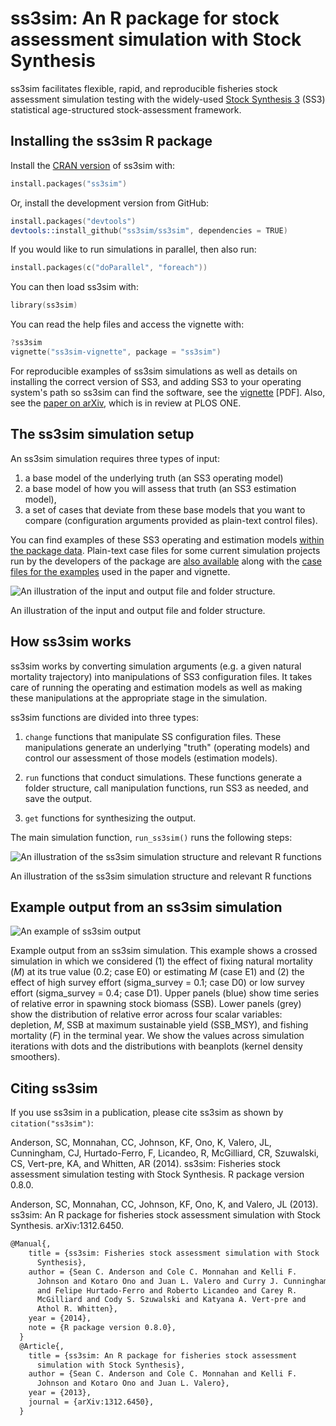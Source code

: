 # ss3sim: An R package for stock assessment simulation with Stock Synthesis

ss3sim facilitates flexible, rapid, and reproducible fisheries stock assessment simulation testing with the widely-used [Stock Synthesis 3][SS3] (SS3) statistical age-structured stock-assessment framework.

## Installing the ss3sim R package

Install the [CRAN version](http://cran.r-project.org/web/packages/ss3sim/index.html) of ss3sim with:

```S
install.packages("ss3sim")
```

Or, install the development version from GitHub:

```S
install.packages("devtools")
devtools::install_github("ss3sim/ss3sim", dependencies = TRUE)
```

If you would like to run simulations in parallel, then also run:

```S
install.packages(c("doParallel", "foreach"))
```

You can then load ss3sim with:

```S
library(ss3sim)
```

You can read the help files and access the vignette with:

```S
?ss3sim
vignette("ss3sim-vignette", package = "ss3sim")
```

For reproducible examples of ss3sim simulations as well as details on installing
the correct version of SS3, and adding SS3 to your operating system's path so
ss3sim can find the software, see the [vignette][vignette] [PDF]. Also, see the
[paper on arXiv][paper], which is in review at PLOS ONE.

## The ss3sim simulation setup

An ss3sim simulation requires three types of input:

1. a base model of the underlying truth (an SS3 operating model)
2. a base model of how you will assess that truth (an SS3 estimation model),
3. a set of cases that deviate from these base models that you want to compare (configuration arguments provided as plain-text control files).

You can find examples of these SS3 operating and estimation models [within the
package data][models]. Plain-text case files for some current simulation
projects run by the developers of the package are [also available][cases]
along with the [case files for the examples][eg-cases] used in the paper and
vignette.

![An illustration of the input and output file and folder structure.](https://raw2.github.com/ss3sim/ss3sim/master/man/figures/filestructure.png)

An illustration of the input and output file and folder structure.

## How ss3sim works

ss3sim works by converting simulation arguments (e.g. a given natural
mortality trajectory) into manipulations of SS3 configuration files. It
takes care of running the operating and estimation models as well as making
these manipulations at the appropriate stage in the simulation.

ss3sim functions are divided into three types:

1. `change` functions that manipulate SS configuration files. These
   manipulations generate an underlying "truth" (operating models) and control
   our assessment of those models (estimation models).

2. `run` functions that conduct simulations. These functions generate a folder
   structure, call manipulation functions, run SS3 as needed, and save the
   output.

3. `get` functions for synthesizing the output.

The main simulation function, `run_ss3sim()` runs the following steps:

![An illustration of the ss3sim simulation structure and relevant R functions](https://raw.github.com/seananderson/ss3sim/master/inst/ms/sim-steps.png)

An illustration of the ss3sim simulation structure and relevant R functions

## Example output from an ss3sim simulation

![An example of ss3sim output](https://raw.github.com/seananderson/ss3sim/master/inst/ms/fig2-20131109.png)

Example output from an ss3sim simulation. This example shows a crossed simulation in which we considered (1) the effect of fixing natural mortality (*M*) at its true value (0.2; case E0) or estimating *M* (case E1) and (2) the effect of high survey effort (sigma_survey = 0.1; case D0) or low survey effort (sigma_survey = 0.4; case D1). Upper panels (blue) show time series of relative error in spawning stock biomass (SSB). Lower panels (grey) show the distribution of relative error across four scalar variables: depletion, *M*, SSB at maximum sustainable yield (SSB_MSY), and fishing mortality (*F*) in the terminal year. We show the values across simulation iterations with dots and the distributions with beanplots (kernel density smoothers).

## Citing ss3sim

If you use ss3sim in a publication, please cite ss3sim as shown by `citation("ss3sim")`:

Anderson, SC, Monnahan, CC, Johnson, KF, Ono, K, Valero, JL, Cunningham, CJ, Hurtado-Ferro, F, Licandeo, R, McGilliard, CR, Szuwalski, CS, Vert-pre, KA, and Whitten, AR (2014). ss3sim: Fisheries stock assessment simulation testing with Stock Synthesis. R package version 0.8.0.

Anderson, SC, Monnahan, CC, Johnson, KF, Ono, K, and Valero, JL (2013). ss3sim: An R package for fisheries stock assessment simulation with Stock Synthesis. arXiv:1312.6450.

```tex
@Manual{,
    title = {ss3sim: Fisheries stock assessment simulation with Stock
      Synthesis},
    author = {Sean C. Anderson and Cole C. Monnahan and Kelli F.
      Johnson and Kotaro Ono and Juan L. Valero and Curry J. Cunningham
      and Felipe Hurtado-Ferro and Roberto Licandeo and Carey R.
      McGilliard and Cody S. Szuwalski and Katyana A. Vert-pre and
      Athol R. Whitten},
    year = {2014},
    note = {R package version 0.8.0},
  }
  @Article{,
    title = {ss3sim: An R package for fisheries stock assessment
      simulation with Stock Synthesis},
    author = {Sean C. Anderson and Cole C. Monnahan and Kelli F.
      Johnson and Kotaro Ono and Juan L. Valero},
    year = {2013},
    journal = {arXiv:1312.6450},
  }
```

[DESCRIPTION]: https://github.com/seananderson/ss3sim/blob/master/DESCRIPTION
[models]: https://github.com/seananderson/ss3sim/tree/master/inst/extdata/models
[cases]: https://github.com/seananderson/ss3sim/tree/master/inst/extdata/cases
[eg-cases]: https://github.com/seananderson/ss3sim/tree/master/inst/extdata/eg-cases
[vignette]: https://dl.dropboxusercontent.com/u/254940/ss3sim-vignette.pdf
[paper]: http://arxiv.org/abs/1312.6450
[SS3]: http://nft.nefsc.noaa.gov/Stock_Synthesis_3.htm
[r-project]: http://www.r-project.org/
[SAFS]: http://fish.washington.edu/
